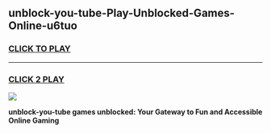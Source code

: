 
## unblock-you-tube-Play-Unblocked-Games-Online-u6tuo
<h3>
<a href="https://premium76.site?title=unblock-you-tube&ref=25A">CLICK TO PLAY</a></h3>
<hr>

<h3>
<a href="https://premium76.site?title=unblock-you-tube&ref=25A">CLICK 2 PLAY</a>
  
</h3>

<a href="https://premium76.site?title=unblock-you-tube&ref=25A"><img src="https://clearcache.store/games.png"></a>


**unblock-you-tube games unblocked: Your Gateway to Fun and Accessible Online Gaming**
